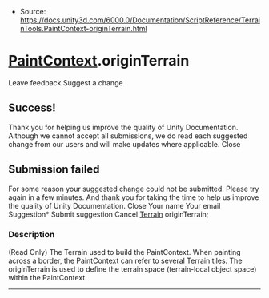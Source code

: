 * Source: https://docs.unity3d.com/6000.0/Documentation/ScriptReference/TerrainTools.PaintContext-originTerrain.html

#  [PaintContext](https://docs.unity3d.com/6000.0/Documentation/ScriptReference/TerrainTools.PaintContext.html).originTerrain
Leave feedback
Suggest a change
## Success!
Thank you for helping us improve the quality of Unity Documentation. Although we cannot accept all submissions, we do read each suggested change from our users and will make updates where applicable.
Close
## Submission failed
For some reason your suggested change could not be submitted. Please <a>try again</a> in a few minutes. And thank you for taking the time to help us improve the quality of Unity Documentation.
Close
Your name Your email Suggestion* Submit suggestion
Cancel
[Terrain](https://docs.unity3d.com/6000.0/Documentation/ScriptReference/Terrain.html) originTerrain; 
### Description
(Read Only) The Terrain used to build the PaintContext.
When painting across a border, the PaintContext can refer to several Terrain tiles. The originTerrain is used to define the terrain space (terrain-local object space) within the PaintContext. 
* * *
